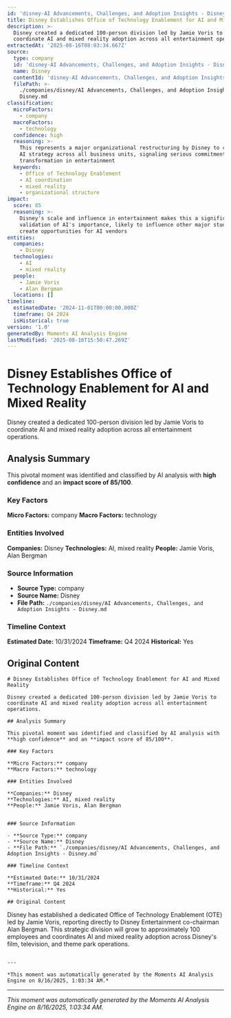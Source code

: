 ```yaml
---
id: 'disney-AI Advancements, Challenges, and Adoption Insights - Disney-moment-1'
title: Disney Establishes Office of Technology Enablement for AI and Mixed Reality
description: >-
  Disney created a dedicated 100-person division led by Jamie Voris to
  coordinate AI and mixed reality adoption across all entertainment operations.
extractedAt: '2025-08-16T08:03:34.667Z'
source:
  type: company
  id: 'disney-AI Advancements, Challenges, and Adoption Insights - Disney'
  name: Disney
  contentId: 'disney-AI Advancements, Challenges, and Adoption Insights - Disney'
  filePath: >-
    ./companies/disney/AI Advancements, Challenges, and Adoption Insights -
    Disney.md
classification:
  microFactors:
    - company
  macroFactors:
    - technology
  confidence: high
  reasoning: >-
    This represents a major organizational restructuring by Disney to centralize
    AI strategy across all business units, signaling serious commitment to AI
    transformation in entertainment
  keywords:
    - Office of Technology Enablement
    - AI coordination
    - mixed reality
    - organizational structure
impact:
  score: 85
  reasoning: >-
    Disney's scale and influence in entertainment makes this a significant
    validation of AI's importance, likely to influence other major studios and
    create opportunities for AI vendors
entities:
  companies:
    - Disney
  technologies:
    - AI
    - mixed reality
  people:
    - Jamie Voris
    - Alan Bergman
  locations: []
timeline:
  estimatedDate: '2024-11-01T00:00:00.000Z'
  timeframe: Q4 2024
  isHistorical: true
version: '1.0'
generatedBy: Moments AI Analysis Engine
lastModified: '2025-08-16T15:50:47.269Z'
---
```

# Disney Establishes Office of Technology Enablement for AI and Mixed Reality

Disney created a dedicated 100-person division led by Jamie Voris to coordinate AI and mixed reality adoption across all entertainment operations.

## Analysis Summary

This pivotal moment was identified and classified by AI analysis with **high confidence** and an **impact score of 85/100**.

### Key Factors

**Micro Factors:** company
**Macro Factors:** technology

### Entities Involved

**Companies:** Disney
**Technologies:** AI, mixed reality
**People:** Jamie Voris, Alan Bergman


### Source Information

- **Source Type:** company
- **Source Name:** Disney
- **File Path:** `./companies/disney/AI Advancements, Challenges, and Adoption Insights - Disney.md`

### Timeline Context

**Estimated Date:** 10/31/2024
**Timeframe:** Q4 2024
**Historical:** Yes

## Original Content

```
# Disney Establishes Office of Technology Enablement for AI and Mixed Reality

Disney created a dedicated 100-person division led by Jamie Voris to coordinate AI and mixed reality adoption across all entertainment operations.

## Analysis Summary

This pivotal moment was identified and classified by AI analysis with **high confidence** and an **impact score of 85/100**.

### Key Factors

**Micro Factors:** company
**Macro Factors:** technology

### Entities Involved

**Companies:** Disney
**Technologies:** AI, mixed reality
**People:** Jamie Voris, Alan Bergman


### Source Information

- **Source Type:** company
- **Source Name:** Disney
- **File Path:** `./companies/disney/AI Advancements, Challenges, and Adoption Insights - Disney.md`

### Timeline Context

**Estimated Date:** 10/31/2024
**Timeframe:** Q4 2024
**Historical:** Yes

## Original Content

```
Disney has established a dedicated Office of Technology Enablement (OTE) led by Jamie Voris, reporting directly to Disney Entertainment co-chairman Alan Bergman. This strategic division will grow to approximately 100 employees and coordinates AI and mixed reality adoption across Disney's film, television, and theme park operations.
```

---

*This moment was automatically generated by the Moments AI Analysis Engine on 8/16/2025, 1:03:34 AM.*

```

---

*This moment was automatically generated by the Moments AI Analysis Engine on 8/16/2025, 1:03:34 AM.*
